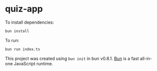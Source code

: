 # quiz-app

To install dependencies:

```bash
bun install
```

To run:

```bash
bun run index.ts
```

This project was created using `bun init` in bun v0.8.1. [Bun](https://bun.sh) is a fast all-in-one JavaScript runtime.
